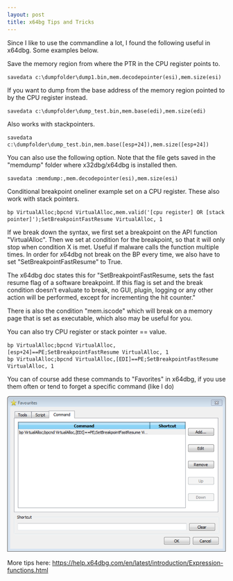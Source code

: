 ```yaml
---
layout: post
title: x64bg Tips and Tricks
---
```


Since I like to use the commandline a lot, I found the following useful in x64dbg. Some examples below.

Save the memory region from where the PTR in the CPU register points to.

```
savedata c:\dumpfolder\dump1.bin,mem.decodepointer(esi),mem.size(esi)
```

If you want to dump from the base address of the memory region pointed to by the CPU register instead.

```
savedata c:\dumpfolder\dump_test.bin,mem.base(edi),mem.size(edi)
```

Also works with stackpointers.

```
savedata c:\dumpfolder\dump_test.bin,mem.base([esp+24]),mem.size([esp+24])
```

You can also use the following option. Note that the file gets saved in the "memdump" folder where x32dbg/x64dbg is installed then.

```
savedata :memdump:,mem.decodepointer(esi),mem.size(esi)
```

Conditional breakpoint oneliner example set on a CPU register. These also work with stack pointers.

```
bp VirtualAlloc;bpcnd VirtualAlloc,mem.valid('[cpu register] OR [stack pointer]');SetBreakpointFastResume VirtualAlloc, 1
```

If we break down the syntax, we first set a breakpoint on the API function "VirtualAlloc". Then we set at condition for the breakpoint, so that it will only stop when condition X is met. Useful if malware calls the function multiple times. In order for x64dbg not  break on the BP every time, we also have to set "SetBreakpointFastResume" to True.

The x64dbg doc states this for "SetBreakpointFastResume, sets the fast resume flag of a software breakpoint. If this flag is set and the break condition doesn’t evaluate to break, no GUI, plugin, logging or any other action will be performed, except for incrementing the hit counter."

There is also the condition "mem.iscode" which will break on a memory page that is set as executable, which also may be useful for you.

You can also try CPU register or stack pointer == value.

```
bp VirtualAlloc;bpcnd VirtualAlloc,[esp+24]==PE;SetBreakpointFastResume VirtualAlloc, 1
bp VirtualAlloc;bpcnd VirtualAlloc,[EDI]==PE;SetBreakpointFastResume VirtualAlloc, 1
```

You can of course add these commands to "Favorites" in x64dbg, if you use them often or tend to forget a specific command (like I do)

![x64dbg_favorites](/assets/images/favorites.png)

More tips here:
https://help.x64dbg.com/en/latest/introduction/Expression-functions.html
